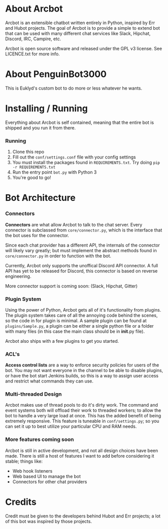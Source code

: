 # About Arcbot
Arcbot is an extensible chatbot written entirely in Python, inspired by Err and Hubot projects.
The goal of Arcbot is to provide a simple to extend bot that can be used with many different chat services like Slack, Hipchat, Discord, IRC, Campire, etc.

Arcbot is open source software and released under the GPL v3 license. See LICENCE.txt for more info.

# About PenguinBot3000

This is Euklyd's custom bot to do more or less whatever he wants.

# Installing / Running
Everything about Arcbot is self contained, meaning that the entire bot is shipped and you run it from there.

### Running
1. Clone this repo
2. Fill out the `conf/settings.conf` file with your config settings
3. You must install the packages found in `REQUIREMENTS.txt`. Try doing `pip -r REQUIREMENTS.txt`
4. Run the entry point `bot.py` with Python 3
5. You're good to go!

# Bot Architecture

### Connectors
**Connectors** are what allow Arcbot to talk to the chat server. Every connector is subclassed from `core/connector.py`, which is the interface that the bot uses for the connector.

Since each chat provider has a different API, the internals of the connector will likely vary greatly; but must implement the abstract methods found in `core/connector.py` in order to function with the bot.

Currently, Arcbot only supports the unoffical Discord API connector. A full API has yet to be released for Discord, this connector is based on reverse engineering.

More connector support is coming soon: (Slack, Hipchat, Gitter)

### Plugin System
Using the power of Python, Arcbot gets all of it's functionality from plugins. The plugin system takes care of all the annoying code behind the scenes, so the code in for plugin is minimal. A sample plugin can be found at `plugins/Sample.py`, a plugin can be either a single python file or a folder with many files (in this case the main class should be in __init__.py file).

Arcbot also ships with a few plugins to get you started.

### ACL's
**Access control lists** are a way to enforce security policies for users of the bot. You may not want everyone in the channel to be able to disable plugins, or have the bot start Jenkins builds, so this is a way to assign user access and restrict what commands they can use.

### Multi-threaded Design
Arcbot makes use of thread pools to do it's dirty work. The command and event systems both will offload their work to threaded workers; to allow the bot to handle a very large load at once. This has the added benefit of being extremely responsive. This feature is tuneable in `conf/settings.py`; so you can set it up to best utilize your particular CPU and RAM needs.

### More features coming soon
Arcbot is still in active development, and not all design choices have been made. There is still a host of features I want to add before considering it stable; things like:
* Web hook listeners
* Web based UI to manage the bot
* Connectors for other chat providers

# Credits
Credit must be given to the developers behind Hubot and Err projects; a lot of this bot was inspired by those projects.
